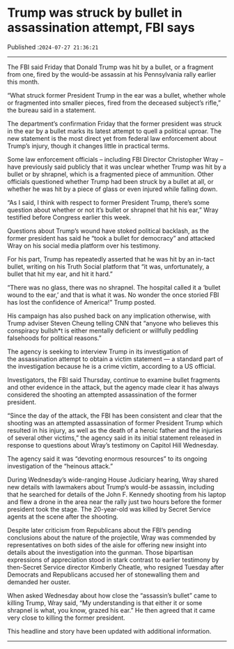# Trump was struck by bullet in assassination attempt, FBI says

Published :`2024-07-27 21:36:21`

---

The FBI said Friday that Donald Trump was hit by a bullet, or a fragment from one, fired by the would-be assassin at his Pennsylvania rally earlier this month.

“What struck former President Trump in the ear was a bullet, whether whole or fragmented into smaller pieces, fired from the deceased subject’s rifle,” the bureau said in a statement.

The department’s confirmation Friday that the former president was struck in the ear by a bullet marks its latest attempt to quell a political uproar. The new statement is the most direct yet from federal law enforcement about Trump’s injury, though it changes little in practical terms.

Some law enforcement officials – including FBI Director Christopher Wray – have previously said publicly that it was unclear whether Trump was hit by a bullet or by shrapnel, which is a fragmented piece of ammunition. Other officials questioned whether Trump had been struck by a bullet at all, or whether he was hit by a piece of glass or even injured while falling down.

“As I said, I think with respect to former President Trump, there’s some question about whether or not it’s bullet or shrapnel that hit his ear,” Wray testified before Congress earlier this week.

Questions about Trump’s wound have stoked political backlash, as the former president has said he “took a bullet for democracy” and attacked Wray on his social media platform over his testimony.

For his part, Trump has repeatedly asserted that he was hit by an in-tact bullet, writing on his Truth Social platform that “it was, unfortunately, a bullet that hit my ear, and hit it hard.”

“There was no glass, there was no shrapnel. The hospital called it a ‘bullet wound to the ear,’ and that is what it was. No wonder the once storied FBI has lost the confidence of America!” Trump posted.

His campaign has also pushed back on any implication otherwise, with Trump adviser Steven Cheung telling CNN that “anyone who believes this conspiracy bullsh*t is either mentally deficient or willfully peddling falsehoods for political reasons.”

The agency is seeking to interview Trump in its investigation of the assassination attempt to obtain a victim statement — a standard part of the investigation because he is a crime victim, according to a US official.

Investigators, the FBI said Thursday, continue to examine bullet fragments and other evidence in the attack, but the agency made clear it has always considered the shooting an attempted assassination of the former president.

“Since the day of the attack, the FBI has been consistent and clear that the shooting was an attempted assassination of former President Trump which resulted in his injury, as well as the death of a heroic father and the injuries of several other victims,” the agency said in its initial statement released in response to questions about Wray’s testimony on Capitol Hill Wednesday.

The agency said it was “devoting enormous resources” to its ongoing investigation of the “heinous attack.”

During Wednesday’s wide-ranging House Judiciary hearing, Wray shared new details with lawmakers about Trump’s would-be assassin, including that he searched for details of the John F. Kennedy shooting from his laptop and flew a drone in the area near the rally just two hours before the former president took the stage. The 20-year-old was killed by Secret Service agents at the scene after the shooting.

Despite later criticism from Republicans about the FBI’s pending conclusions about the nature of the projectile, Wray was commended by representatives on both sides of the aisle for offering new insight into details about the investigation into the gunman. Those bipartisan expressions of appreciation stood in stark contrast to earlier testimony by then-Secret Service director Kimberly Cheatle, who resigned Tuesday after Democrats and Republicans accused her of stonewalling them and demanded her ouster.

When asked Wednesday about how close the “assassin’s bullet” came to killing Trump, Wray said, “My understanding is that either it or some shrapnel is what, you know, grazed his ear.” He then agreed that it came very close to killing the former president.

This headline and story have been updated with additional information.

---


